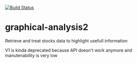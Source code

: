 [![Build Status](https://travis-ci.com/matheuscs/graphical-analysis2.svg?branch=unit)](https://travis-ci.com/matheuscs/graphical-analysis2)

# graphical-analysis2

Retrieve and treat stocks data to highlight usefull information

V1 is kinda deprecated because API doesn't work anymore and manutenability is very low
